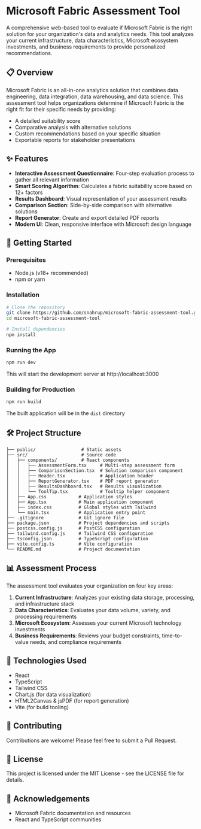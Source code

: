 # Microsoft Fabric Assessment Tool

A comprehensive web-based tool to evaluate if Microsoft Fabric is the right solution for your organization's data and analytics needs. This tool analyzes your current infrastructure, data characteristics, Microsoft ecosystem investments, and business requirements to provide personalized recommendations.

## 📋 Overview

Microsoft Fabric is an all-in-one analytics solution that combines data engineering, data integration, data warehousing, and data science. This assessment tool helps organizations determine if Microsoft Fabric is the right fit for their specific needs by providing:

- A detailed suitability score
- Comparative analysis with alternative solutions
- Custom recommendations based on your specific situation
- Exportable reports for stakeholder presentations

## ✨ Features

- **Interactive Assessment Questionnaire**: Four-step evaluation process to gather all relevant information
- **Smart Scoring Algorithm**: Calculates a fabric suitability score based on 12+ factors
- **Results Dashboard**: Visual representation of your assessment results
- **Comparison Section**: Side-by-side comparison with alternative solutions
- **Report Generator**: Create and export detailed PDF reports
- **Modern UI**: Clean, responsive interface with Microsoft design language

## 🚀 Getting Started

### Prerequisites
- Node.js (v18+ recommended)
- npm or yarn

### Installation

```bash
# Clone the repository
git clone https://github.com/snahrup/microsoft-fabric-assessment-tool.git
cd microsoft-fabric-assessment-tool

# Install dependencies
npm install
```

### Running the App

```bash
npm run dev
```

This will start the development server at http://localhost:3000

### Building for Production

```bash
npm run build
```

The built application will be in the `dist` directory

## 🛠️ Project Structure

```
├── public/                 # Static assets
├── src/                    # Source code
│   ├── components/         # React components
│   │   ├── AssessmentForm.tsx     # Multi-step assessment form
│   │   ├── ComparisonSection.tsx  # Solution comparison component
│   │   ├── Header.tsx             # Application header
│   │   ├── ReportGenerator.tsx    # PDF report generator
│   │   ├── ResultsDashboard.tsx   # Results visualization
│   │   └── ToolTip.tsx            # Tooltip helper component
│   ├── App.css            # Application styles
│   ├── App.tsx            # Main application component
│   ├── index.css          # Global styles with Tailwind
│   └── main.tsx           # Application entry point
├── .gitignore             # Git ignore file
├── package.json           # Project dependencies and scripts
├── postcss.config.js      # PostCSS configuration
├── tailwind.config.js     # Tailwind CSS configuration
├── tsconfig.json          # TypeScript configuration
├── vite.config.ts         # Vite configuration
└── README.md              # Project documentation
```

## 📊 Assessment Process

The assessment tool evaluates your organization on four key areas:

1. **Current Infrastructure**: Analyzes your existing data storage, processing, and infrastructure stack
2. **Data Characteristics**: Evaluates your data volume, variety, and processing requirements
3. **Microsoft Ecosystem**: Assesses your current Microsoft technology investments
4. **Business Requirements**: Reviews your budget constraints, time-to-value needs, and compliance requirements

## 🔧 Technologies Used

- React
- TypeScript
- Tailwind CSS
- Chart.js (for data visualization)
- HTML2Canvas & jsPDF (for report generation)
- Vite (for build tooling)

## 🤝 Contributing

Contributions are welcome! Please feel free to submit a Pull Request.

## 📄 License

This project is licensed under the MIT License - see the LICENSE file for details.

## 🙏 Acknowledgements

- Microsoft Fabric documentation and resources
- React and TypeScript communities

